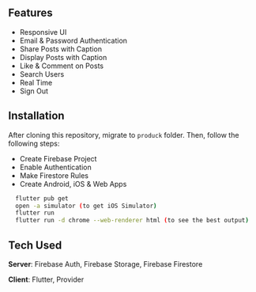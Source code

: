 ## Features
- Responsive UI
- Email & Password Authentication
- Share Posts with Caption
- Display Posts with Caption
- Like & Comment on Posts
- Search Users
- Real Time
- Sign Out


## Installation
After cloning this repository, migrate to ```produck``` folder. Then, follow the following steps:
- Create Firebase Project
- Enable Authentication
- Make Firestore Rules
- Create Android, iOS & Web Apps
```bash
  flutter pub get
  open -a simulator (to get iOS Simulator)
  flutter run
  flutter run -d chrome --web-renderer html (to see the best output)
```

## Tech Used
**Server**: Firebase Auth, Firebase Storage, Firebase Firestore

**Client**: Flutter, Provider


